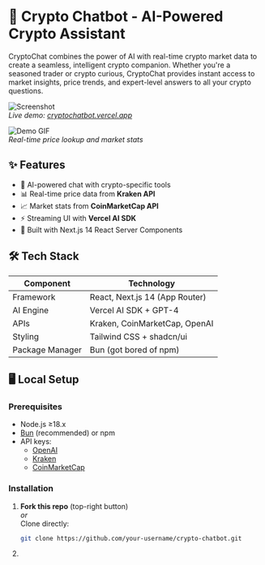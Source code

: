 # 🚀 Crypto Chatbot - AI-Powered Crypto Assistant

CryptoChat combines the power of AI with real-time crypto market data to create a seamless, intelligent crypto companion. Whether you're a seasoned trader or crypto curious, CryptoChat provides instant access to market insights, price trends, and expert-level answers to all your crypto questions.

![Screenshot](./screenshot.png)  
*Live demo: [cryptochatbot.vercel.app](https://cryptochatbot.vercel.app)*

![Demo GIF](./demo.gif)  
*Real-time price lookup and market stats*

## ✨ Features

- 💬 AI-powered chat with crypto-specific tools
- 📊 Real-time price data from **Kraken API**
- 📈 Market stats from **CoinMarketCap API**
- ⚡ Streaming UI with **Vercel AI SDK**
- 🦾 Built with Next.js 14 React Server Components

## 🛠 Tech Stack

| Component          | Technology               |
|--------------------|--------------------------|
| Framework          | React, Next.js 14 (App Router)|
| AI Engine          | Vercel AI SDK + GPT-4    |
| APIs               | Kraken, CoinMarketCap, OpenAI |
| Styling            | Tailwind CSS + shadcn/ui |
| Package Manager    | Bun (got bored of npm)    |

## 🖥 Local Setup

### Prerequisites
- Node.js ≥18.x
- [Bun](https://bun.sh/) (recommended) or npm
- API keys:
  - [OpenAI](https://platform.openai.com/api-keys)
  - [Kraken](https://www.kraken.com/features/api)
  - [CoinMarketCap](https://pro.coinmarketcap.com/)

### Installation

1. **Fork this repo** (top-right button)  
   *or*  
   Clone directly:
   ```bash
   git clone https://github.com/your-username/crypto-chatbot.git
   ```

2)

